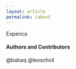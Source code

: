 ```yaml
---
layout: article
permalink: /about
---
```


Experica 

#### Authors and Contributors
@babaq
@leoscholl
